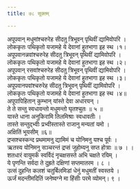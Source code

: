 ```yaml
---
title: ७८ सूक्तम्

---
```

अपूपवान् मधुमांश्चरुरेह सीदतु त्रिभूवन् पृथिवीं द्यामिवोपरि ।  
लोककृतः पथिकृतो यजामहे ये देवानां हुतभागा इह स्थ ।१।  
अपूपवानन्नवांश्चरुरेह सीदतु त्रिभूवन् पृथिवीं द्यामिवोपरि ।  
लोककृतः पथिकृतो यजामहे ये देवानां हुतभागा इह स्थ ।२।  
अपूपवान् रसवांश्चरुरेह सीदतु त्रिभूवन् पृथिवीं द्यामिवोपरि ।  
लोककृतः पथिकृतो यजामहे ये देवानां हुतभागा इह स्थ ।३।  
अपूपवानपवांश्चरुरेह सीदतु त्रिभूवन् पृथिवीं द्यामिवोपरि ।  
लोककृतः पथिकृतो यजामहे ये देवानां हुतभागा इह स्थ ।४॥  
अपूपापिहितान् कुम्भान् यांस्ते देवा अधारयन् ।  
ते ते सन्तु स्वधावन्तो मधुमन्तो घृतश्चुतः ॥ ५ ॥  
यास्ते धाना अनुकिरामि तिलमिश्राः स्वधावतीः ।  
तास्ते सन्तुद्भ्वीः प्रभ्वीस्तास्ते राजानु मन्यतां यमो ।  
अक्षितिं भूयसीम् ॥६॥  
द्रप्सश्चस्कन्द प्रथमामनु द्यामिमं च योनिमनु यश्च पूर्वः ।  
ऋतस्य योनिमनु सञ्चरन्तं द्रप्सं जुहोम्यनु सप्त होत्राः ॥ ७ । ।  
शतधारं वायुमर्कं स्वर्विदं नृचक्षसस्ते अभि चक्षते रयिम् ।  
ये पृणन्ति सर्वदा ते दुह्रते दक्षिणां सप्तमातरम । ८ ।  
उत्सं दुहन्ति कलशं चतुर्बिलमिडां धेनुं मधुमतीं स्वस्तये ।  
ऊर्जं मदन्तीमदितिं जनेष्वग्ने मा हिंसीः परमे व्योमन्। ९ ।  
  